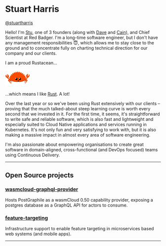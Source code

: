 # Stuart Harris

[@stuartharris](https://twitter.com/stuartharris)

Hello! I'm [Stu](https://red-badger.com/people/stuart-harris/), one of 3 founders (along with [Dave](https://red-badger.com/people/david-wynne/) and [Cain](https://red-badger.com/people/cain-ullah/)), and Chief Scientist at Red Badger. I'm a long-time software engineer, but I don't have any management responsibilities 😇, which allows me to stay close to the ground and to concentrate fully on charting technical direction for our company and our clients.

I am a proud Rustacean...

<img src="/assets/stuartharris/rustacean-flat-happy.svg" width="80"/>

...which means I like [Rust](https://www.rust-lang.org/). A lot!

Over the last year or so we've been using Rust extensively with our clients – proving that the much talked-about steep learning curve is worth every second that we invested in it. For the first time, it seems, it's straightforward to write safe and reliable software, which is also fast and lightweight and especially suited to Cloud Native applications and services running in Kubernetes. It's not only fun and very satisfying to work with, but it is also making a massive impact in almost every area of software engineering.

I'm also passionate about empowering organisations to create great software in domain-aligned, cross-functional (and DevOps focused) teams using Continuous Delivery.

---

## Open Source projects

### [wasmcloud-graphql-provider](https://github.com/StuartHarris/wasmcloud-graphql-provider)

Hosts PostGraphile as a wasmCloud 0.50 capability provider, exposing a postgres database as a GraphQL API for actors to consume.

### [feature-targeting](https://github.com/redbadger/feature-targeting)

Infrastructure support to enable feature targeting in microservices based web systems (and mobile apps).

---
